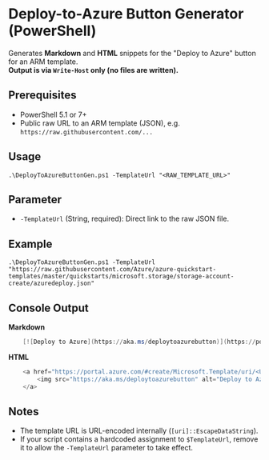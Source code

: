 # Deploy-to-Azure Button Generator (PowerShell)

Generates **Markdown** and **HTML** snippets for the "Deploy to Azure" button for an ARM template.  
**Output is via `Write-Host` only (no files are written).**

## Prerequisites
- PowerShell 5.1 or 7+
- Public raw URL to an ARM template (JSON), e.g. `https://raw.githubusercontent.com/...`

## Usage
    .\DeployToAzureButtonGen.ps1 -TemplateUrl "<RAW_TEMPLATE_URL>"

## Parameter
- `-TemplateUrl` (String, required): Direct link to the raw JSON file.

## Example
    .\DeployToAzureButtonGen.ps1 -TemplateUrl "https://raw.githubusercontent.com/Azure/azure-quickstart-templates/master/quickstarts/microsoft.storage/storage-account-create/azuredeploy.json"

## Console Output
**Markdown**
```powershell
    [![Deploy to Azure](https://aka.ms/deploytoazurebutton)](https://portal.azure.com/#create/Microsoft.Template/uri/<URL-ENCODED-TEMPLATE-URL>)
```

**HTML**
```powershell
    <a href="https://portal.azure.com/#create/Microsoft.Template/uri/<URL-ENCODED-TEMPLATE-URL>">
        <img src="https://aka.ms/deploytoazurebutton" alt="Deploy to Azure" />
    </a>
```
## Notes
- The template URL is URL-encoded internally (`[uri]::EscapeDataString`).
- If your script contains a hardcoded assignment to `$TemplateUrl`, remove it to allow the `-TemplateUrl` parameter to take effect.
